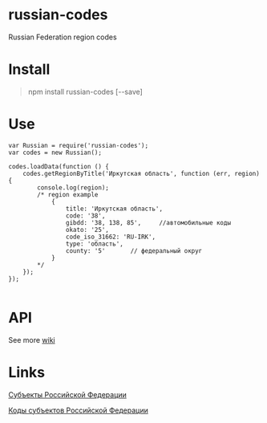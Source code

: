 # russian-codes
Russian Federation region codes

Install
=======

> npm install russian-codes [--save]


Use
===

`````
var Russian = require('russian-codes');
var codes = new Russian();

codes.loadData(function () {
    codes.getRegionByTitle('Иркутская область', function (err, region) {
        console.log(region);
        /* region example
            { 
                title: 'Иркутская область',
                code: '38',
                gibdd: '38, 138, 85',     //автомобильные коды
                okato: '25',
                code_iso_31662: 'RU-IRK',
                type: 'область',
                county: '5'       // федеральный округ
            }
        */
    });
});
    
`````

API
===

See more [wiki](https://github.com/antirek/russian-codes/wiki/API)


Links
=====

[Субъекты Российской Федерации](https://ru.wikipedia.org/wiki/%D0%A1%D1%83%D0%B1%D1%8A%D0%B5%D0%BA%D1%82%D1%8B_%D0%A0%D0%BE%D1%81%D1%81%D0%B8%D0%B9%D1%81%D0%BA%D0%BE%D0%B9_%D0%A4%D0%B5%D0%B4%D0%B5%D1%80%D0%B0%D1%86%D0%B8%D0%B8)

[Коды субъектов Российской Федерации](https://ru.wikipedia.org/wiki/%D0%9A%D0%BE%D0%B4%D1%8B_%D1%81%D1%83%D0%B1%D1%8A%D0%B5%D0%BA%D1%82%D0%BE%D0%B2_%D0%A0%D0%BE%D1%81%D1%81%D0%B8%D0%B9%D1%81%D0%BA%D0%BE%D0%B9_%D0%A4%D0%B5%D0%B4%D0%B5%D1%80%D0%B0%D1%86%D0%B8%D0%B8)

